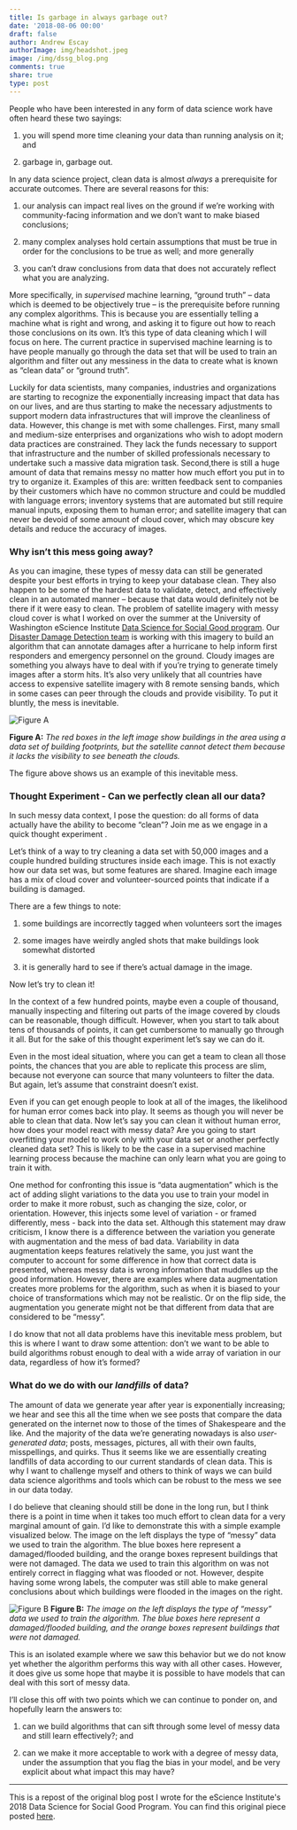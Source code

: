 ```yaml
---
title: Is garbage in always garbage out?
date: '2018-08-06 00:00'
draft: false
author: Andrew Escay
authorImage: img/headshot.jpeg
image: /img/dssg_blog.png
comments: true
share: true
type: post
---
```

People who have been interested in any form of data science work have often heard these two sayings:

1. you will spend more time cleaning your data than running analysis on it; and  

2. garbage in, garbage out.  

In any data science project, clean data is almost *always* a prerequisite for accurate outcomes. There are several reasons for this:  

1. our analysis can impact real lives on the ground if we’re working with community-facing information and we don’t want to make biased conclusions;  

2. many complex analyses hold certain assumptions that must be true in order for the conclusions to be true as well; and more generally  

3. you can’t draw conclusions from data that does not accurately reflect what you are analyzing.

More specifically, in *supervised* machine learning, “ground truth” – data which is deemed to be objectively true – is the prerequisite before running any complex algorithms. This is because you are essentially telling a machine what is right and wrong, and asking it to figure out how to reach those conclusions on its own. It’s this type of data cleaning which I will focus on here. The current practice in supervised machine learning is to have people manually go through the data set that will be used to train an algorithm and filter out any messiness in the data to create what is known as “clean data” or “ground truth”.

Luckily for data scientists, many companies, industries and organizations are starting to recognize the exponentially increasing impact that data has on our lives, and are thus starting to make the necessary adjustments to support modern data infrastructures that will improve the cleanliness of data. However, this change is met with some challenges. First, many small and medium-size enterprises and organizations who wish to adopt modern data practices are constrained. They lack the funds necessary to support that infrastructure and the number of skilled professionals necessary to undertake such a massive data migration task. Second,there is still a huge amount of data that remains messy no matter how much effort you put in to try to organize it. Examples of this are: written feedback sent to companies by their customers which have no common structure and could be muddled with language errors; inventory systems that are automated but still require manual inputs, exposing them to human error; and satellite imagery that can never be devoid of some amount of cloud cover, which may obscure key details and reduce the accuracy of images.

### Why isn’t this mess going away?

As you can imagine, these types of messy data can still be generated despite your best efforts in trying to keep your database clean. They also happen to be some of the hardest data to validate, detect, and effectively clean in an automated manner – because that data would definitely not be there if it were easy to clean. The problem of satellite imagery with messy cloud cover is what I worked on over the summer at the University of Washington eScience Institute [Data Science for Social Good program](http://escience.washington.edu/dssg/). Our [Disaster Damage Detection team](http://escience.washington.edu/2018-data-science-for-social-good-projects/) is working with this imagery to build an algorithm that can annotate damages after a hurricane to help inform first responders and emergency personnel on the ground. Cloudy images are something you always have to deal with if you’re trying to generate timely images after a storm hits. It’s also very unlikely that all countries have access to expensive satellite imagery with 8 remote sensing bands, which in some cases can peer through the clouds and provide visibility. To put it bluntly, the mess is inevitable.

![Figure A](http://escience.washington.edu/wp-content/uploads/2018/08/Andrew-Escay-image-1.png)

**Figure A:** *The red boxes in the left image show buildings in the area using a data set of building footprints, but the satellite cannot detect them because it lacks the visibility to see beneath the clouds.*

The figure above shows us an example of this inevitable mess. 

### Thought Experiment - Can we perfectly clean all our  data?

In such messy data context, I pose the question: do all forms of data actually have the ability to become “clean”? Join me as we engage in a quick thought experiment . 

Let’s think of a way to try cleaning a data set with 50,000 images and a couple hundred building structures inside each image. This is not exactly how our data set was, but some features are shared. Imagine each image has a mix of cloud cover and volunteer-sourced points that indicate if a building is damaged. 

There are a few things to note:  

1. some buildings are incorrectly tagged when volunteers sort the images  

2. some images have weirdly angled shots that make buildings look somewhat distorted  

3. it is generally hard to see if there’s actual damage in the image. 
   
Now let’s try to clean it!

In the context of a few hundred points, maybe even a couple of thousand, manually inspecting and filtering out parts of the image covered by clouds can be reasonable, though difficult. However, when you start to talk about tens of thousands of points, it can get cumbersome to manually go through it all. But for the sake of this thought experiment let’s say we can do it. 

Even in the most ideal situation, where you can get a team to clean all those points, the chances that you are able to replicate this process are slim, because not everyone can source that many volunteers to filter the data. But again, let’s assume that constraint doesn’t exist. 

Even if you can get enough people to look at all of the images, the likelihood for human error comes back into play. It seems as though you will never be able to clean that data. Now let’s say you can clean it without human error, how does your model react with messy data? Are you going to start overfitting your model to work only with your data set or another perfectly cleaned data set? This is likely to be the case in a supervised machine learning process because the machine can only learn what you are going to train it with.

One method for confronting this issue is “data augmentation” which is the act of adding slight variations to the data you use to train your model in order to make it more robust, such as changing the size, color, or orientation. However, this injects some level of variation - or framed differently, mess - back into the data set. Although this statement may draw criticism, I know there is a difference between the variation you generate with augmentation and the mess of bad data. Variability in data augmentation keeps features relatively the same, you just want the computer to account for some difference in how that correct data is presented, whereas messy data is wrong information that muddles up the good information. However, there are examples where data augmentation creates more problems for the algorithm, such as when it is biased to your choice of transformations which may not be realistic.  Or on the flip side, the augmentation you generate might not be that different from data that are considered to be “messy”.

I do know that not all data problems have this inevitable mess problem, but this is where I want to draw some attention: don’t we want to be able to build algorithms robust enough to deal with a wide array of variation in our data, regardless of how it’s formed? 

### What do we do with our *landfills* of data?

The amount of data we generate year after year is exponentially increasing; we hear and see this all the time when we see posts that compare the data generated on the internet now to those of the times of Shakespeare and the like. And the majority of the data we’re generating nowadays is also *user-generated data*; posts, messages, pictures, all with their own faults, misspellings, and quirks. Thus it seems like we are essentially creating landfills of data according to our current standards of clean data. This is why I want to challenge myself and others to think of ways we can build data science algorithms and tools which can be robust to the mess we see in our data today. 

I do believe that cleaning should still be done in the long run, but I think there is a point in time when it takes too much effort to clean data for a very marginal amount of gain. I’d like to demonstrate this with a simple example visualized below. The image on the left displays the type of “messy” data we used to train the algorithm. The blue boxes here represent a damaged/flooded building, and the orange boxes represent buildings that were not damaged. The data we used to train this algorithm on was not entirely correct in flagging what was flooded or not. However, despite having some wrong labels, the computer was still able to make general conclusions about which buildings were flooded in the images on the right.

![Figure B](https://escience.washington.edu/wp-content/uploads/2018/08/Andrew-Escay-image-2-768x377.png)
**Figure B:** *The image on the left displays the type of “messy” data we used to train the algorithm. The blue boxes here represent a damaged/flooded building, and the orange boxes represent buildings that were not damaged.*

This is an isolated example where we saw this behavior but we do not know yet whether the algorithm performs this way with all other cases. However, it does give us some hope that maybe it is possible to have models that can deal with this sort of messy data.

I’ll close this off with two points which we can continue to ponder on, and hopefully learn the answers to:

1. can we build algorithms that can sift through some level of messy data and still learn effectively?; and  

2. can we make it more acceptable to work with a degree of messy data, under the assumption that you flag the bias in your model, and be very explicit about what impact this may have?

----
This is a repost of the original blog post I wrote for the eScience Institute's 2018 Data Science for Social Good Program. You can find this original piece posted [here](https://escience.washington.edu/social-good-summer-blog-issue-six/).
